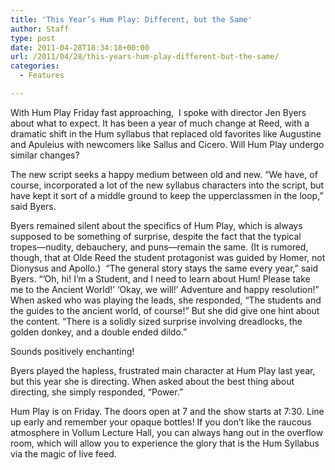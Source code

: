 ```yaml
---
title: 'This Year’s Hum Play: Different, but the Same'
author: Staff
type: post
date: 2011-04-28T18:34:18+00:00
url: /2011/04/28/this-years-hum-play-different-but-the-same/
categories:
  - Features

---
```

With Hum Play Friday fast approaching,  I spoke with director Jen Byers about what to expect. It has been a year of much change at Reed, with a dramatic shift in the Hum syllabus that replaced old favorites like Augustine and Apuleius with newcomers like Sallus and Cicero. Will Hum Play undergo similar changes?

The new script seeks a happy medium between old and new. “We have, of course, incorporated a lot of the new syllabus characters into the script, but have kept it sort of a middle ground to keep the upperclassmen in the loop,” said Byers.

Byers remained silent about the specifics of Hum Play, which is always supposed to be something of surprise, despite the fact that the typical tropes—nudity, debauchery, and puns­—remain the same. (It is rumored, though, that at Olde Reed the student protagonist was guided by Homer, not Dionysus and Apollo.)  “The general story stays the same every year,” said Byers. “’Oh, hi! I’m a Student, and I need to learn about Hum! Please take me to the Ancient World!’ ‘Okay, we will!’ Adventure and happy resolution!” When asked who was playing the leads, she responded, “The students and the guides to the ancient world, of course!” But she did give one hint about the content. “There is a solidly sized surprise involving dreadlocks, the golden donkey, and a double ended dildo.”

Sounds positively enchanting!

Byers played the hapless, frustrated main character at Hum Play last year, but this year she is directing. When asked about the best thing about directing, she simply responded, “Power.”

Hum Play is on Friday. The doors open at 7 and the show starts at 7:30. Line up early and remember your opaque bottles! If you don’t like the raucous atmosphere in Vollum Lecture Hall, you can always hang out in the overflow room, which will allow you to experience the glory that is the Hum Syllabus via the magic of live feed.